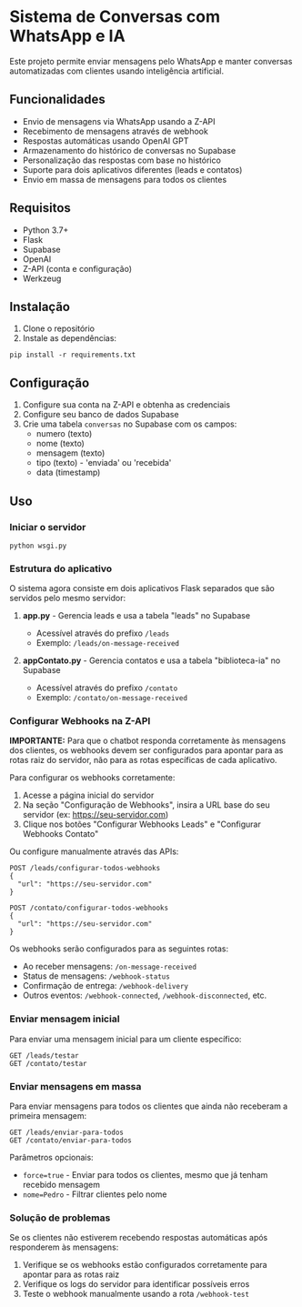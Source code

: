 # Sistema de Conversas com WhatsApp e IA

Este projeto permite enviar mensagens pelo WhatsApp e manter conversas automatizadas com clientes usando inteligência artificial.

## Funcionalidades

- Envio de mensagens via WhatsApp usando a Z-API
- Recebimento de mensagens através de webhook
- Respostas automáticas usando OpenAI GPT
- Armazenamento do histórico de conversas no Supabase
- Personalização das respostas com base no histórico
- Suporte para dois aplicativos diferentes (leads e contatos)
- Envio em massa de mensagens para todos os clientes

## Requisitos

- Python 3.7+
- Flask
- Supabase
- OpenAI
- Z-API (conta e configuração)
- Werkzeug

## Instalação

1. Clone o repositório
2. Instale as dependências:
```
pip install -r requirements.txt
```

## Configuração

1. Configure sua conta na Z-API e obtenha as credenciais
2. Configure seu banco de dados Supabase
3. Crie uma tabela `conversas` no Supabase com os campos:
   - numero (texto)
   - nome (texto)
   - mensagem (texto)
   - tipo (texto) - 'enviada' ou 'recebida'
   - data (timestamp)

## Uso

### Iniciar o servidor

```
python wsgi.py
```

### Estrutura do aplicativo

O sistema agora consiste em dois aplicativos Flask separados que são servidos pelo mesmo servidor:

1. **app.py** - Gerencia leads e usa a tabela "leads" no Supabase
   - Acessível através do prefixo `/leads`
   - Exemplo: `/leads/on-message-received`

2. **appContato.py** - Gerencia contatos e usa a tabela "biblioteca-ia" no Supabase
   - Acessível através do prefixo `/contato`
   - Exemplo: `/contato/on-message-received`

### Configurar Webhooks na Z-API

**IMPORTANTE:** Para que o chatbot responda corretamente às mensagens dos clientes, os webhooks devem ser configurados para apontar para as rotas raiz do servidor, não para as rotas específicas de cada aplicativo.

Para configurar os webhooks corretamente:

1. Acesse a página inicial do servidor
2. Na seção "Configuração de Webhooks", insira a URL base do seu servidor (ex: https://seu-servidor.com)
3. Clique nos botões "Configurar Webhooks Leads" e "Configurar Webhooks Contato"

Ou configure manualmente através das APIs:

```
POST /leads/configurar-todos-webhooks
{
  "url": "https://seu-servidor.com"
}

POST /contato/configurar-todos-webhooks
{
  "url": "https://seu-servidor.com"
}
```

Os webhooks serão configurados para as seguintes rotas:
- Ao receber mensagens: `/on-message-received`
- Status de mensagens: `/webhook-status`
- Confirmação de entrega: `/webhook-delivery`
- Outros eventos: `/webhook-connected`, `/webhook-disconnected`, etc.

### Enviar mensagem inicial

Para enviar uma mensagem inicial para um cliente específico:

```
GET /leads/testar
GET /contato/testar
```

### Enviar mensagens em massa

Para enviar mensagens para todos os clientes que ainda não receberam a primeira mensagem:

```
GET /leads/enviar-para-todos
GET /contato/enviar-para-todos
```

Parâmetros opcionais:
- `force=true` - Enviar para todos os clientes, mesmo que já tenham recebido mensagem
- `nome=Pedro` - Filtrar clientes pelo nome

### Solução de problemas

Se os clientes não estiverem recebendo respostas automáticas após responderem às mensagens:

1. Verifique se os webhooks estão configurados corretamente para apontar para as rotas raiz
2. Verifique os logs do servidor para identificar possíveis erros
3. Teste o webhook manualmente usando a rota `/webhook-test` 